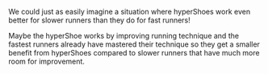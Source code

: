 We could just as easily imagine a situation where hyperShoes work even better for slower runners than they do for fast runners! 

Maybe the hyperShoe works by improving running technique and the fastest runners already have mastered their technique so they get a smaller benefit from hyperShoes compared to slower runners that have much more room for improvement.


